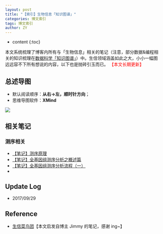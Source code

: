 ```yaml
---
layout: post
title: "【索引】生物信息「知识图谱」"
categories: 博文索引
tags: 博文索引
author: ZY
---
```


* content
{:toc}

本文系统梳理了博客内所有与「生物信息」相关的笔记（注意，部分数据&编程相关的知识梳理在[数据科学「知识图谱」](https://woaielf.github.io/2016/09/11/data-science/)）中。生信领域涵盖如此之大，小小一幅图远远容不下所有想说的内容，以下也是抛砖引玉而已。
<font color="red">【本文长期更新】</font>






## 总述导图

* 默认阅读顺序：**从右→左，顺时针方向**；
* 思维导图软件：**XMind**

![](https://raw.githubusercontent.com/woaielf/woaielf.github.io/master/_posts/Pic/1708/170821-1.png)

## 相关笔记
### 测序相关
* [【笔记】测序原理](https://woaielf.github.io/2017/08/23/ngs-principle/)
* [【笔记】全基因组测序分析之概述篇](https://woaielf.github.io/2017/08/27/ngs-analysis-1/)
* [【笔记】全基因组测序分析流程（一）](https://woaielf.github.io/2017/09/10/ngs-pipline-1/)
* []()


## Update Log
- 2017/09/29

## Reference
- [生信菜鸟团](http://www.bio-info-trainee.com/)【本文启发自博主 Jimmy 的笔记，感谢 ing~】
